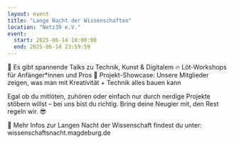 ```yaml
---
layout: event
title: "Lange Nacht der Wissenschaften"
location: "Netz39 e.V."
event:
  start: 2025-06-14 18:00:00
  end: 2025-06-14 23:59:59
---
```


🎤 Es gibt spannende Talks zu Technik, Kunst & Digitalem
🔥 Löt-Workshops für Anfänger\*innen und Pros
🚀 Projekt-Showcase: Unsere Mitglieder zeigen, was man mit Kreativität + Technik alles bauen kann

Egal ob du mitlöten, zuhören oder einfach nur durch nerdige Projekte stöbern willst – bei uns bist du richtig. Bring deine Neugier mit, den Rest regeln wir. 😎

📍 Mehr Infos zur Langen Nacht der Wissenschaft findest du unter:
wissenschaftsnacht.magdeburg.de
